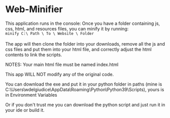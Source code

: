 # Web-Minifier
This application runs in the console: Once you have a folder containing js, css, html, and resources files, 
you can minify it by running: <br> <code>minify C:\ Path \ To \ Website \ Folder </code> <br> <br>
The app will then clone the folder into your downloads, remove all the js and css files and put them into your html file, and correctly adjust the html contents to link the scripts.

NOTES:
Your main html file must be named index.html

This app WILL NOT modify any of the original code.

You can download the exe and put it in your python folder in paths (mine is C:\Users\wdelgiudice\AppData\Roaming\Python\Python39\Scripts), yours is in Environment Variables

Or if you don't trust me you can download the python script and just run it in your ide or build it.
